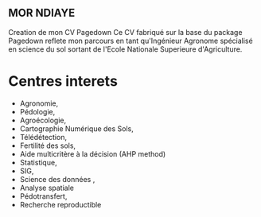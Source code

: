 ## MOR NDIAYE
Creation de mon CV Pagedown
Ce CV fabriqué sur la base  du package Pagedown reflete mon parcours en tant qu'Ingénieur Agronome spécialisé en science du sol sortant de l'Ecole Nationale Superieure d'Agriculture.
# Centres interets
- Agronomie, 
- Pédologie, 
- Agroécologie, 
- Cartographie Numérique des Sols, 
- Télédétection,
- Fertilité des sols, 
- Aide multicritère à la décision (AHP method)
- Statistique, 
- SIG, 
- Science des  données , 
- Analyse spatiale
- Pédotransfert, 
- Recherche reproductible 
